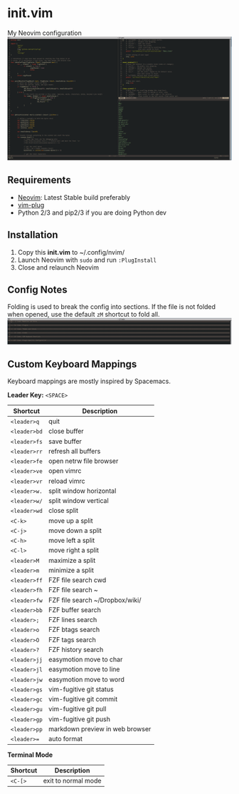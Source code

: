 # init.vim
My Neovim configuration
![Folded Config](config_working_screenshot.png)

## Requirements
* [Neovim](https://github.com/neovim/neovim/wiki/Installing-Neovim): Latest Stable build preferably
* [vim-plug](https://github.com/junegunn/vim-plug)
* Python 2/3 and pip2/3 if you are doing Python dev

## Installation
1. Copy this **init.vim** to ~/.config/nvim/
2. Launch Neovim with `sudo` and run `:PlugInstall`
3. Close and relaunch Neovim

## Config Notes
Folding is used to break the config into sections. If the file is not folded when opened, use the default `zM` shortcut to fold all.
![Folded Config](folded_config.png)

## Custom Keyboard Mappings
Keyboard mappings are mostly inspired by Spacemacs.

**Leader Key:** `<SPACE>`

| Shortcut  | Description |
| ------------- | ------------- |
| `<leader>q`  | quit  |
| `<leader>bd`  | close buffer  |
| `<leader>fs` | save buffer |
| `<leader>rr` | refresh all buffers |
| `<leader>fe` | open netrw file browser |
| `<leader>ve` | open vimrc |
| `<leader>vr` | reload vimrc |
| `<leader>w.` | split window horizontal |
| `<leader>w/` | split window vertical |
| `<leader>wd` | close split |
| `<C-k>` | move up a split |
| `<C-j>` | move down a split |
| `<C-h>` | move left a split |
| `<C-l>` | move right a split |
| `<leader>M` | maximize a split |
| `<leader>m` | minimize a split |
| `<leader>ff` | FZF file search cwd |
| `<leader>fh` | FZF file search ~ |
| `<leader>fw` | FZF file search ~/Dropbox/wiki/ |
| `<leader>bb` | FZF buffer search |
| `<leader>;` | FZF lines search |
| `<leader>o` | FZF btags search |
| `<leader>O` | FZF tags search |
| `<leader>?` | FZF history search |
| `<leader>jj` | easymotion move to char |
| `<leader>jl` | easymotion move to line |
| `<leader>jw` | easymotion move to word |
| `<leader>gs` | vim-fugitive git status |
| `<leader>gc` | vim-fugitive git commit |
| `<leader>gu` | vim-fugitive git pull |
| `<leader>gp` | vim-fugitive git push |
| `<leader>pp` | markdown preview in web browser |
| `<leader>=` | auto format |

**Terminal Mode**

| Shortcut  | Description |
| ------------- | ------------- |
| `<C-[>`  | exit to normal mode  |
